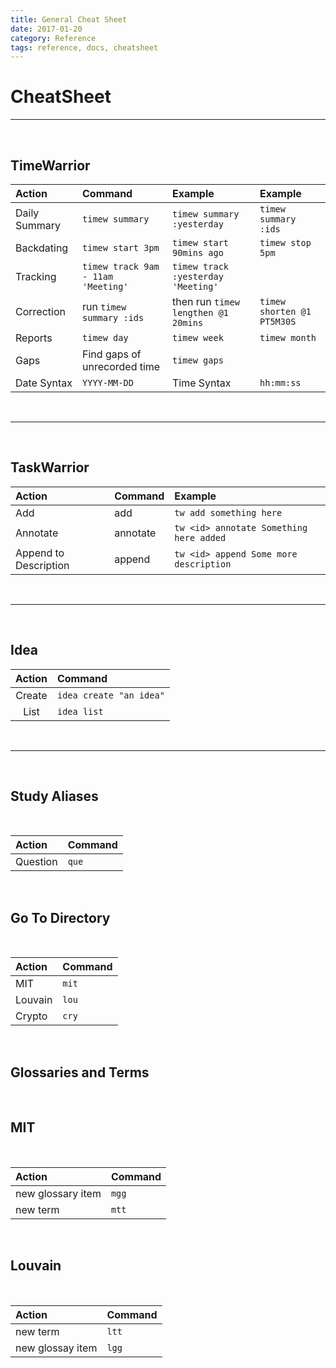 ```yaml
---
title: General Cheat Sheet
date: 2017-01-20
category: Reference
tags: reference, docs, cheatsheet
---
```



# CheatSheet
***

</br>

## TimeWarrior

| Action | Command | Example | Example |
|:---|:---|:---|:---|
| Daily Summary | `timew summary` | `timew summary :yesterday` | `timew summary :ids` |
| Backdating | `timew start 3pm` | `timew start 90mins ago` | `timew stop 5pm` |
| Tracking | `timew track 9am - 11am 'Meeting'` | `timew track :yesterday 'Meeting'` |
| Correction | run `timew summary :ids` | then run `timew lengthen @1 20mins` | `timew shorten @1 PT5M30S` |
| Reports | `timew day` | `timew week` | `timew month` |
| Gaps | Find gaps of unrecorded time | `timew gaps` | |
| Date Syntax | `YYYY-MM-DD` | Time Syntax | `hh:mm:ss` |

</br>

***

</br>

## TaskWarrior

| Action | Command | Example | 
|:---|:---|:---|
| Add | add | `tw add something here` |
| Annotate | annotate | `tw <id> annotate Something here added` |
| Append to Description | append | `tw <id> append Some more description` |

</br>

***

</br>

## Idea


| Action | Command |
|:---:|:---|
| Create | `idea create "an idea"`|
| List | `idea list` |

</br>

***

</br>


## Study Aliases

</br>

| Action | Command |
|:---|:---|
| Question| `que` |

</br>

## Go To Directory

</br>

| Action | Command |
|:---|:---|
| MIT | `mit` |
| Louvain | `lou` |
| Crypto | `cry` |

</br>

## Glossaries and Terms

</br>

## MIT

</br>

| Action | Command |
|:---|:---|
| new glossary item | `mgg` |
| new term | `mtt` |

</br>

## Louvain

</br>

| Action | Command |
|:---|:---|
| new term | `ltt` |
| new glossay item | `lgg` |

</br>

